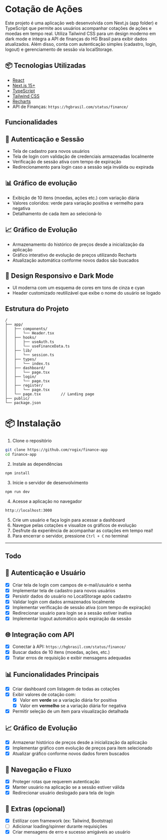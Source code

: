# Cotação de Ações

Este projeto é uma aplicação web desenvolvida com Next.js (app folder) e TypeScript que permite aos usuários acompanhar cotações de ações e moedas em tempo real. Utiliza Tailwind CSS para um design moderno em dark mode e integra a API de finanças do HG Brasil para exibir dados atualizados. Além disso, conta com autenticação simples (cadastro, login, logout) e gerenciamento de sessão via localStorage.

## 📦 Tecnologias Utilizadas

- [React](https://reactjs.org/)
- [Next.js 15+](https://nextjs.org/)
- [TypeScript](https://www.typescriptlang.org/)
- [Tailwind CSS](https://tailwindcss.com/)
- [Recharts](https://recharts.org/en-US/)
- API de Finanças: `https://hgbrasil.com/status/finance/`

## Funcionalidades

## 🔐 Autenticação e Sessão

- Tela de cadastro para novos usuários
- Tela de login com validação de credenciais armazenadas localmente
- Verificação de sessão ativa com tempo de expiração
- Redirecionamento para login caso a sessão seja inválida ou expirada

## 📊 Gráfico de evolução

- Exibição de 10 itens (moedas, ações etc.) com variação diária
- Valores coloridos: verde para variação positiva e vermelho para negativa
- Detalhamento de cada item ao selecioná-lo

## 📈 Gráfico de Evolução

- Armazenamento do histórico de preços desde a inicialização da aplicação
- Gráfico interativo de evolução de preços utilizando Recharts
- Atualização automática conforme novos dados são buscados

## 💅 Design Responsivo e Dark Mode

- UI moderna com um esquema de cores em tons de cinza e cyan
- Header customizado reutilizável que exibe o nome do usuário se logado

## Estrutura do Projeto

```plaintext
/
├── app/
│   ├── components/
│   │   └── Header.tsx
│   ├── hooks/
│   │   ├── useAuth.ts
│   │   └── useFinanceData.ts
│   ├── lib/
│   │   └── session.ts
│   ├── types/
│   │   └── index.ts
│   ├── dashboard/
│   │   └── page.tsx
│   ├── login/
│   │   └── page.tsx
│   ├── register/
│   │   └── page.tsx
│   └── page.tsx         // Landing page
├── public/
└── package.json
```

# 📦 Instalação

1. Clone o repositório

```bash
git clone https://github.com/rogix/finance-app
cd finance-app
```

2. Instale as dependências

```bash
npm install
```

3. Inicie o servidor de desenvolvimento

```bash
npm run dev
```

4. Acesse a aplicação no navegador

```bash
http://localhost:3000
```

5. Crie um usuário e faça login para acessar a dashboard
6. Navegue pelas cotações e visualize os gráficos de evolução
7. Desfrute da experiência de acompanhar as cotações em tempo real!
8. Para encerrar o servidor, pressione `Ctrl + C` no terminal

---

## Todo

## 🔐 Autenticação e Usuário

- [x] Criar tela de login com campos de e-mail/usuário e senha
- [x] Implementar tela de cadastro para novos usuários
- [x] Persistir dados do usuário no LocalStorage após cadastro
- [x] Validar login com dados armazenados localmente
- [x] Implementar verificação de sessão ativa (com tempo de expiração)
- [x] Redirecionar usuário para login se a sessão estiver inativa
- [x] Implementar logout automático após expiração da sessão

## 🌐 Integração com API

- [x] Conectar à API: `https://hgbrasil.com/status/finance/`
- [x] Buscar dados de 10 itens (moedas, ações, etc.)
- [x] Tratar erros de requisição e exibir mensagens adequadas

## 📊 Funcionalidades Principais

- [x] Criar dashboard com listagem de todas as cotações
- [x] Exibir valores de cotação com:
  - [x] Valor em **verde** se a variação diária for positiva
  - [x] Valor em **vermelho** se a variação diária for negativa
- [x] Permitir seleção de um item para visualização detalhada

## 📈 Gráfico de Evolução

- [x] Armazenar histórico de preços desde a inicialização da aplicação
- [x] Implementar gráfico com evolução de preços para item selecionado
- [x] Atualizar gráfico conforme novos dados forem buscados

## 🔁 Navegação e Fluxo

- [x] Proteger rotas que requerem autenticação
- [x] Manter usuário na aplicação se a sessão estiver válida
- [x] Redirecionar usuário deslogado para tela de login

## 💅 Extras (opcional)

- [x] Estilizar com framework (ex: Tailwind, Bootstrap)
- [ ] Adicionar loading/spinner durante requisições
- [x] Criar mensagens de erro e sucesso amigáveis ao usuário
